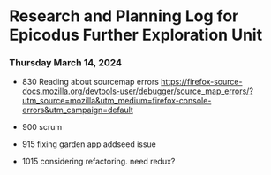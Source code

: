 # Research and Planning Log for Epicodus Further Exploration Unit

### Thursday March 14, 2024

* 830 Reading about sourcemap errors https://firefox-source-docs.mozilla.org/devtools-user/debugger/source_map_errors/?utm_source=mozilla&utm_medium=firefox-console-errors&utm_campaign=default

* 900 scrum
* 915 fixing garden app addseed issue
* 1015 considering refactoring. need redux?